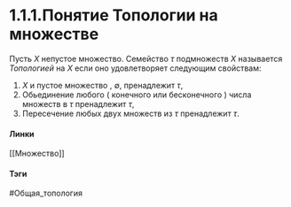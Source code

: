 # 1.1.1.Понятие Топологии на множестве
Пусть $X$ непустое множество. Семейство $\tau$ подмножеств $X$ называется *Топологией* на $X$ если оно удовлетворяет следующим свойствам:
1) $X$ и пустое множество , $\emptyset$, пренадлежит $\tau$,
2) Обьединение любого ( конечного или бесконечного ) числа множеств в $\tau$ пренадлежит $\tau$,
3) Пересечение любых двух множеств из $\tau$ пренадлежит $\tau$.

#### Линки
[[Множество]]
#### Тэги 
 #Общая_топология